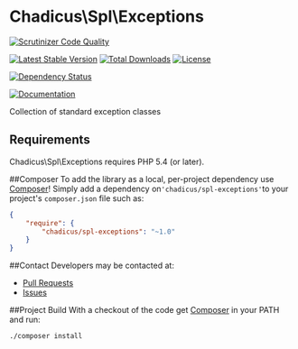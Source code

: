 # Chadicus\Spl\Exceptions
[![Scrutinizer Code Quality](http://img.shields.io/scrutinizer/g/chadicus/spl-exceptions-php.svg?style=flat)](https://scrutinizer-ci.com/g/chadicus/spl-exceptions-php/)

[![Latest Stable Version](http://img.shields.io/packagist/v/chadicus/spl-exceptions.svg?style=flat)](https://packagist.org/packages/chadicus/spl-exceptions)
[![Total Downloads](http://img.shields.io/packagist/dt/chadicus/spl-exceptions.svg?style=flat)](https://packagist.org/packages/chadicus/spl-exceptions)
[![License](http://img.shields.io/packagist/l/chadicus/spl-exceptions.svg?style=flat)](https://packagist.org/packages/chadicus/spl-exceptions)

[![Dependency Status](https://www.versioneye.com/user/projects/55fac78c3ed894001e001048/badge.svg?style=flat)](https://www.versioneye.com/user/projects/55fac78c3ed894001e001048)

[![Documentation](https://img.shields.io/badge/reference-phpdoc-blue.svg?style=flat)](http://chadicus.github.io/spl-exceptions-php)

Collection of standard exception classes

## Requirements

Chadicus\Spl\Exceptions requires PHP 5.4 (or later).

##Composer
To add the library as a local, per-project dependency use [Composer](http://getcomposer.org)! Simply add a dependency on`'chadicus/spl-exceptions'`to your project's `composer.json` file such as:

```json
{
    "require": {
        "chadicus/spl-exceptions": "~1.0"
    }
}
```

##Contact
Developers may be contacted at:

 * [Pull Requests](https://github.com/chadicus/spl-exceptions-php/pulls)
 * [Issues](https://github.com/chadicus/spl-exceptions-php/issues)

##Project Build
With a checkout of the code get [Composer](http://getcomposer.org) in your PATH and run:

```sh
./composer install
```
